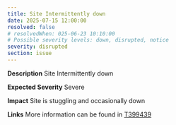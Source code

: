 ```yaml
---
title: Site Intermittently down
date: 2025-07-15 12:00:00
resolved: false
# resolvedWhen: 025-06-23 10:10:00
# Possible severity levels: down, disrupted, notice
severity: disrupted
section: issue
---
```

__Description__ Site Intermittently down

__Expected Severity__ Severe

__Impact__ Site is stuggling and occasionally down

__Links__ More information can be found in [T399439](https://phabricator.wikimedia.org/T399439)
